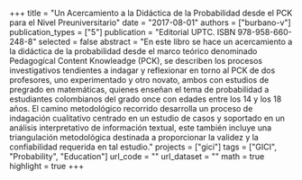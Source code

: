 +++
title = "Un Acercamiento a la Didáctica de la Probabilidad desde el PCK para el Nivel Preuniversitario"
date = "2017-08-01"
authors = ["burbano-v"]
publication_types = ["5"]
publication = "Editorial UPTC. ISBN 978-958-660-248-8"
selected = false
abstract = "En este libro se hace un acercamiento a la didáctica de la probabilidad desde el marco teórico denominado Pedagogícal Content Knowleadge (PCK), se describen los procesos investigativos tendientes a indagar y reflexionar en torno al PCK de dos profesores, uno experimentado y otro novato, ambos con estudios de pregrado en matemáticas, quienes enseñan el tema de probabilidad a estudiantes colombianos del grado once con edades entre los 14 y los 18 años.  El camino metodológico recorrido desarrolla un proceso de indagación cualitativo centrado en un estudio de casos y soportado en un análisis interpretativo de información textual, este también incluye una triangulación metodológica destinada a proporcionar la validez y la confiabilidad requerida en tal estudio."
projects = ["gici"]
tags = ["GICI", "Probability", "Education"]
url_code = ""
url_dataset = ""
math = true
highlight = true
+++
